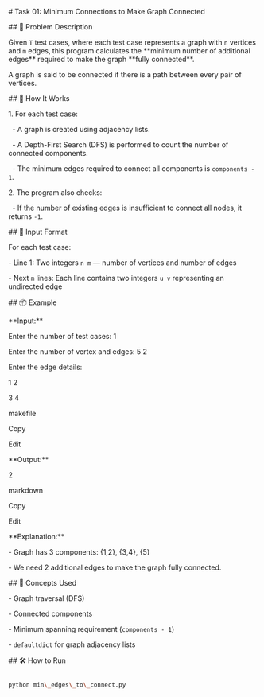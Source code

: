 \# Task 01: Minimum Connections to Make Graph Connected



\## 🧠 Problem Description



Given `T` test cases, where each test case represents a graph with `n` vertices and `m` edges, this program calculates the \*\*minimum number of additional edges\*\* required to make the graph \*\*fully connected\*\*.



A graph is said to be connected if there is a path between every pair of vertices.



\## 🚀 How It Works



1\. For each test case:

&nbsp;  - A graph is created using adjacency lists.

&nbsp;  - A Depth-First Search (DFS) is performed to count the number of connected components.

&nbsp;  - The minimum edges required to connect all components is `components - 1`.



2\. The program also checks:

&nbsp;  - If the number of existing edges is insufficient to connect all nodes, it returns `-1`.



\## 🧮 Input Format



For each test case:

\- Line 1: Two integers `n m` — number of vertices and number of edges

\- Next `m` lines: Each line contains two integers `u v` representing an undirected edge



\## 📦 Example



\*\*Input:\*\*

Enter the number of test cases: 1

Enter the number of vertex and edges: 5 2

Enter the edge details:

1 2

3 4



makefile

Copy

Edit



\*\*Output:\*\*

2



markdown

Copy

Edit



\*\*Explanation:\*\*

\- Graph has 3 components: {1,2}, {3,4}, {5}

\- We need 2 additional edges to make the graph fully connected.



\## 🧩 Concepts Used



\- Graph traversal (DFS)

\- Connected components

\- Minimum spanning requirement (`components - 1`)

\- `defaultdict` for graph adjacency lists



\## 🛠️ How to Run



```bash

python min\_edges\_to\_connect.py

